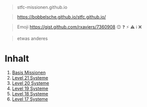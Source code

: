 > stfc-missionen.github.io

> https://bobbelsche.github.io/stfc.github.io/

> Emoji https://gist.github.com/rxaviers/7360908
:blush: :question: :zap: :warning: :information_source: :x:

> etwas anderes

# Inhalt

1. [Basis Missionen](mbasis.md#basis-missionen)
6. [Level 21 Systeme](m21.md#level-21-systeme)
5. [Level 20 Systeme](m20.md#level-20-systeme)
4. [Level 19 Systeme](m19.md#level-19-systeme)
3. [Level 18 Systeme](m18.md#level-18-systeme)
2. [Level 17 Systeme](m17.md#level-17-systeme)

